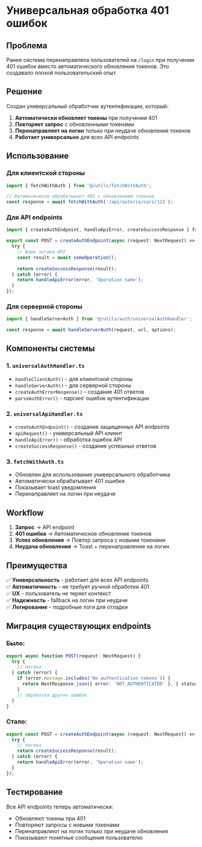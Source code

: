 # Универсальная обработка 401 ошибок

## Проблема
Ранее система перенаправляла пользователей на `/login` при получении 401 ошибок вместо автоматического обновления токенов. Это создавало плохой пользовательский опыт.

## Решение
Создан универсальный обработчик аутентификации, который:

1. **Автоматически обновляет токены** при получении 401
2. **Повторяет запрос** с обновленными токенами
3. **Перенаправляет на логин** только при неудаче обновления токенов
4. **Работает универсально** для всех API endpoints

## Использование

### Для клиентской стороны

```typescript
import { fetchWithAuth } from '@/utils/fetchWithAuth';

// Автоматически обрабатывает 401 с обновлением токенов
const response = await fetchWithAuth('/api/autoria/cars/123');
```

### Для API endpoints

```typescript
import { createAuthEndpoint, handleApiError, createSuccessResponse } from '@/utils/api/universalApiHandler';

export const POST = createAuthEndpoint(async (request: NextRequest) => {
  try {
    // Ваша логика API
    const result = await someOperation();
    
    return createSuccessResponse(result);
  } catch (error) {
    return handleApiError(error, 'Operation name');
  }
});
```

### Для серверной стороны

```typescript
import { handleServerAuth } from '@/utils/auth/universalAuthHandler';

const response = await handleServerAuth(request, url, options);
```

## Компоненты системы

### 1. `universalAuthHandler.ts`
- `handleClientAuth()` - для клиентской стороны
- `handleServerAuth()` - для серверной стороны
- `createAuthErrorResponse()` - создание 401 ответов
- `parseAuthError()` - парсинг ошибок аутентификации

### 2. `universalApiHandler.ts`
- `createAuthEndpoint()` - создание защищенных API endpoints
- `apiRequest()` - универсальный API клиент
- `handleApiError()` - обработка ошибок API
- `createSuccessResponse()` - создание успешных ответов

### 3. `fetchWithAuth.ts`
- Обновлен для использования универсального обработчика
- Автоматически обрабатывает 401 ошибки
- Показывает toast уведомления
- Перенаправляет на логин при неудаче

## Workflow

1. **Запрос** → API endpoint
2. **401 ошибка** → Автоматическое обновление токенов
3. **Успех обновления** → Повтор запроса с новыми токенами
4. **Неудача обновления** → Toast + перенаправление на логин

## Преимущества

✅ **Универсальность** - работает для всех API endpoints  
✅ **Автоматичность** - не требует ручной обработки 401  
✅ **UX** - пользователь не теряет контекст  
✅ **Надежность** - fallback на логин при неудаче  
✅ **Логирование** - подробные логи для отладки  

## Миграция существующих endpoints

### Было:
```typescript
export async function POST(request: NextRequest) {
  try {
    // логика
  } catch (error) {
    if (error.message.includes('No authentication tokens')) {
      return NextResponse.json({ error: 'NOT_AUTHENTICATED' }, { status: 401 });
    }
    // обработка других ошибок
  }
}
```

### Стало:
```typescript
export const POST = createAuthEndpoint(async (request: NextRequest) => {
  try {
    // логика
    return createSuccessResponse(result);
  } catch (error) {
    return handleApiError(error, 'Operation name');
  }
});
```

## Тестирование

Все API endpoints теперь автоматически:
- Обновляют токены при 401
- Повторяют запросы с новыми токенами
- Перенаправляют на логин только при неудаче обновления
- Показывают понятные сообщения пользователю
